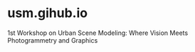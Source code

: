 # usm.gihub.io
1st Workshop on Urban Scene Modeling: Where Vision Meets Photogrammetry and Graphics
